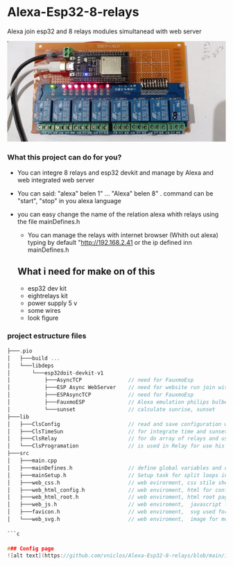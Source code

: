 # Alexa-Esp32-8-relays
Alexa join esp32 and 8 relays modules simultanead with web server 

![alt text](https://github.com/vniclos/Alexa-Esp32-8-relays/blob/main/images/hardware.jpg?raw=true)

### What this  project can do for you?
- You can integre 8 relays and esp32 devkit  and manage by Alexa and web integrated web server

- You can said:  "alexa" <commad>  belen 1" ... "Alexa" <command> belen 8" . command can be  "start", "stop" in you alexa language

- you can easy change the name of the relation alexa whith relays using the file mainDefines.h
  
  - You can manage the relays with internet browser (Whith out alexa) typing  by default "http://192.168.2.41 or the ip defined inn mainDefines.h 
  
  ## What i need for make on of this
  - esp32 dev kit
  - eightrelays kit
  - power supply 5 v
  - some wires
  - look figure


### project estructure files
```c
├───.pio
│   ├───build ...
│   └───libdeps
│       └───esp32doit-devkit-v1
│           ├───AsyncTCP               // need for FauxmoEsp
│           ├───ESP Async WebServer    // need for website run join with faxumo
│           ├───ESPAsyncTCP            // need for FauxmoEsp
│           ├───FauxmoESP              // Alexa emulation philips bulbe
│           └───sunset                 // calculate sunrise, sunset
├───lib
│   ├───ClsConfig                      // read and save configuration wifi, time and sunset configuration
│   ├───ClsTimeSun                     // for integrate time and sunset and easy split his use
│   ├───ClsRelay                       // for do array of relays and use more easy
│   └───ClsProgramation                // is used in Relay for use his programation 
├───src
│   ├───main.cpp
│   ├───mainDefines.h                  // define global variables and object (prefix g_)
│   ├───mainSetup.h                    // Setup task for split loops in tasks and set witch procesor use
│   ├───web_css.h                      // web evirorment, css stile sheet for web enviroment
│   ├───web_html_config.h              // web enviroment, html for config is used join class ClsConfig
│   ├───web_html_root.h                // web enviroment, html root page, it used for manage relays 
│   ├───web_js.h                       // web enviroment,  javascript library
│   ├───favicon.h                      // web enviroment,  svg used for favicon
│   └───web_svg.h                      // web enviroment,  image for more funny web page

```c

### Config page
![alt text](https://github.com/vniclos/Alexa-Esp32-8-relays/blob/main/images/time%20zone.jpg?raw=true)



